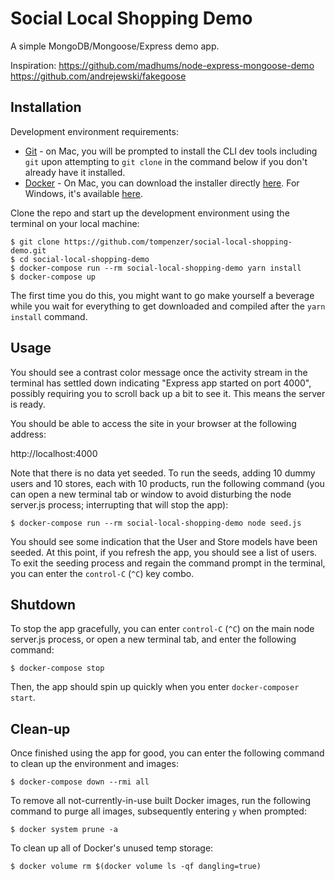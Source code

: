# Social Local Shopping Demo
A simple MongoDB/Mongoose/Express demo app.

Inspiration:
https://github.com/madhums/node-express-mongoose-demo
https://github.com/andrejewski/fakegoose

## Installation

Development environment requirements:
- [Git](https://git-scm.com/) - on Mac, you will be prompted to install the CLI
dev tools including `git` upon attempting to `git clone` in the command below if
you don't already have it installed.
- [Docker](https://store.docker.com/search?offering=community&type=edition) - On
Mac, you can download the installer directly [here](https://download.docker.com/mac/stable/Docker.dmg).
For Windows, it's available [here](https://download.docker.com/win/stable/Docker%20for%20Windows%20Installer.exe).

Clone the repo and start up the development environment using the terminal on
your local machine:
```
$ git clone https://github.com/tompenzer/social-local-shopping-demo.git
$ cd social-local-shopping-demo
$ docker-compose run --rm social-local-shopping-demo yarn install
$ docker-compose up
```
The first time you do this, you might want to go make yourself a beverage while
you wait for everything to get downloaded and compiled after the `yarn install`
command.


## Usage

You should see a contrast color message once the activity stream in the terminal
has settled down indicating "Express app started on port 4000", possibly
requiring you to scroll back up a bit to see it. This means the server is ready.

You should be able to access the site in your browser at the following address:

http://localhost:4000

Note that there is no data yet seeded. To run the seeds, adding 10 dummy users
and 10 stores, each with 10 products, run the following command (you can open a
new terminal tab or window to avoid disturbing the node server.js process;
interrupting that will stop the app):
```
$ docker-compose run --rm social-local-shopping-demo node seed.js
```
You should see some indication that the User and Store models have been seeded.
At this point, if you refresh the app, you should see a list of users. To exit
the seeding process and regain the command prompt in the terminal, you can enter
the `control-C` (`^C`) key combo.


## Shutdown

To stop the app gracefully, you can enter `control-C` (`^C`) on the main node
server.js process, or open a new terminal tab, and enter the following command:
```
$ docker-compose stop
```
Then, the app should spin up quickly when you enter `docker-composer start`.

## Clean-up

Once finished using the app for good, you can enter the following command to
clean up the environment and images:
```
$ docker-compose down --rmi all
```

To remove all not-currently-in-use built Docker images, run the following
command to purge all images, subsequently entering `y` when prompted:
```
$ docker system prune -a
```

To clean up all of Docker's unused temp storage:
```
$ docker volume rm $(docker volume ls -qf dangling=true)
```
